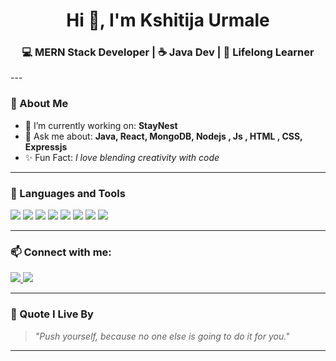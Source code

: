 <h1 align="center">Hi 👋, I'm Kshitija Urmale</h1>
<h3 align="center">💻 MERN Stack Developer | ☕ Java Dev | 🌟 Lifelong Learner </h3>
---

### 💫 About Me

- 🔭 I’m currently working on: **StayNest**
- 💬 Ask me about: **Java, React, MongoDB, Nodejs , Js , HTML , CSS, Expressjs**
- ✨ Fun Fact: *I love blending creativity with code*

---

### 🧰 Languages and Tools

<p>
  <img src="https://img.shields.io/badge/Java-ED8B00?style=for-the-badge&logo=java&logoColor=white"/>
  <img src="https://img.shields.io/badge/React-61DAFB?style=for-the-badge&logo=react&logoColor=black"/>
  <img src="https://img.shields.io/badge/Node.js-339933?style=for-the-badge&logo=node.js&logoColor=white"/>
  <img src="https://img.shields.io/badge/Express.js-404D59?style=for-the-badge"/>
  <img src="https://img.shields.io/badge/MongoDB-4EA94B?style=for-the-badge&logo=mongodb&logoColor=white"/>
  <img src="https://img.shields.io/badge/JavaScript-F7DF1E?style=for-the-badge&logo=javascript&logoColor=black"/>
  <img src="https://img.shields.io/badge/HTML5-E34F26?style=for-the-badge&logo=html5&logoColor=white"/>
  <img src="https://img.shields.io/badge/CSS3-1572B6?style=for-the-badge&logo=css3&logoColor=white"/>
</p>

---

### 📫 Connect with me:

<p>
  <a href="https://linkedin.com/in/your-link-here" target="_blank">
    <img src=" https://www.linkedin.com/in/kshitija-urmale-bg01122004?utm_source=share&utm_campaign=share_via&utm_content=profile&utm_medium=android_app" />
  </a>
  <a href=" https://instagram.com/kshitija_urmale" target="_blank">
    <img src="https://img.shields.io/badge/Instagram-E4405F?style=for-the-badge&logo=instagram&logoColor=white" />
  </a>
</p>

---

### 🌟 Quote I Live By

> *"Push yourself, because no one else is going to do it for you."*

---
